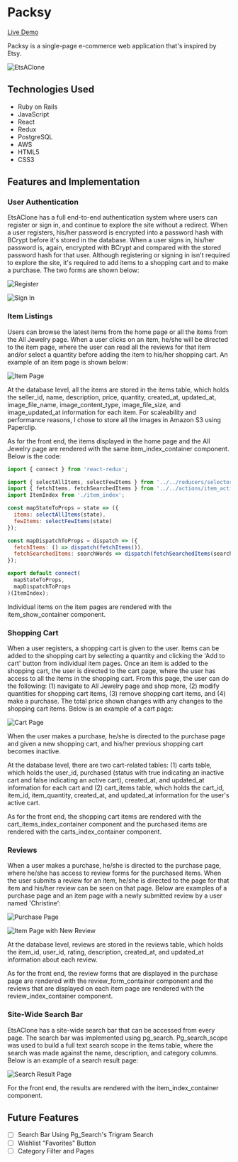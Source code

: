 # Packsy

[Live Demo](https://packsy.herokuapp.com)

Packsy is a single-page e-commerce web application that's inspired by Etsy.

![EtsAClone](https://github.com/christinewang319/etsaclone/blob/master/app/assets/images/etsaclone.png)

## Technologies Used

* Ruby on Rails
* JavaScript
* React
* Redux
* PostgreSQL
* AWS
* HTML5
* CSS3

## Features and Implementation

### User Authentication

EtsAClone has a full end-to-end authentication system where users can register or sign in, and continue to explore the site without a redirect. When a user registers, his/her password is encrypted into a password hash with BCrypt before it's stored in the database. When a user signs in, his/her password is, again, encrypted with BCrypt and compared with the stored password hash for that user. Although registering or signing in isn't required to explore the site, it's required to add items to a shopping cart and to make a purchase. The two forms are shown below:

![Register](https://github.com/christinewang319/etsaclone/blob/master/app/assets/images/register.png)

![Sign In](https://github.com/christinewang319/etsaclone/blob/master/app/assets/images/sign_in.png)

### Item Listings

Users can browse the latest items from the home page or all the items from the All Jewelry page. When a user clicks on an item, he/she will be directed to the item page, where the user can read all the reviews for that item and/or select a quantity before adding the item to his/her shopping cart. An example of an item page is shown below:

![Item Page](https://github.com/christinewang319/etsaclone/blob/master/app/assets/images/item_page.png)

At the database level, all the items are stored in the items table, which holds the seller_id, name, description, price, quantity, created_at, updated_at, image_file_name, image_content_type, image_file_size, and image_updated_at information for each item. For scaleability and performance reasons, I chose to store all the images in Amazon S3 using Paperclip.

As for the front end, the items displayed in the home page and the All Jewelry page are rendered with the same item_index_container component. Below is the code:

```javascript
import { connect } from 'react-redux';

import { selectAllItems, selectFewItems } from '../../reducers/selectors';
import { fetchItems, fetchSearchedItems } from '../../actions/item_actions';
import ItemIndex from './item_index';

const mapStateToProps = state => ({
  items: selectAllItems(state),
  fewItems: selectFewItems(state)
});

const mapDispatchToProps = dispatch => ({
  fetchItems: () => dispatch(fetchItems()),
  fetchSearchedItems: searchWords => dispatch(fetchSearchedItems(searchWords))
});

export default connect(
  mapStateToProps,
  mapDispatchToProps
)(ItemIndex);
```

Individual items on the item pages are rendered with the item_show_container component.

### Shopping Cart

When a user registers, a shopping cart is given to the user. Items can be added to the shopping cart by selecting a quantity and clicking the 'Add to cart' button from individual item pages. Once an item is added to the shopping cart, the user is directed to the cart page, where the user has access to all the items in the shopping cart. From this page, the user can do the following: (1) navigate to All Jewelry page and shop more, (2) modify quantities for shopping cart items, (3) remove shopping cart items, and (4) make a purchase. The total price shown changes with any changes to the shopping cart items. Below is an example of a cart page:

![Cart Page](https://github.com/christinewang319/etsaclone/blob/master/app/assets/images/cart_page.png)

When the user makes a purchase, he/she is directed to the purchase page and given a new shopping cart, and his/her previous shopping cart becomes inactive.

At the database level, there are two cart-related tables: (1) carts table, which holds the user_id, purchased (status with true indicating an inactive cart and false indicating an active cart), created_at, and updated_at information for each cart and (2) cart_items table, which holds the cart_id, item_id, item_quantity, created_at, and updated_at information for the user's active cart.

As for the front end, the shopping cart items are rendered with the cart_items_index_container component and the purchased items are rendered with the carts_index_container component.

### Reviews

When a user makes a purchase, he/she is directed to the purchase page, where he/she has access to review forms for the purchased items. When the user submits a review for an item, he/she is directed to the page for that item and his/her review can be seen on that page. Below are examples of a purchase page and an item page with a newly submitted review by a user named 'Christine':

![Purchase Page](https://github.com/christinewang319/etsaclone/blob/master/app/assets/images/purchase_page.png)

![Item Page with New Review](https://github.com/christinewang319/etsaclone/blob/master/app/assets/images/item_page_with_new_review.png)

At the database level, reviews are stored in the reviews table, which holds the item_id, user_id, rating, description, created_at, and updated_at information about each review.

As for the front end, the review forms that are displayed in the purchase page are rendered with the review_form_container component and the reviews that are displayed on each item page are rendered with the review_index_container component.

### Site-Wide Search Bar

EtsAClone has a site-wide search bar that can be accessed from every page. The search bar was implemented using pg_search. Pg_search_scope was used to build a full text search scope in the items table, where the search was made against the name, description, and category columns. Below is an example of a search result page:

![Search Result Page](https://github.com/christinewang319/etsaclone/blob/master/app/assets/images/search_result_page.png)

For the front end, the results are rendered with the item_index_container component.

## Future Features

- [ ] Search Bar Using Pg_Search's Trigram Search
- [ ] Wishlist "Favorites" Button
- [ ] Category Filter and Pages